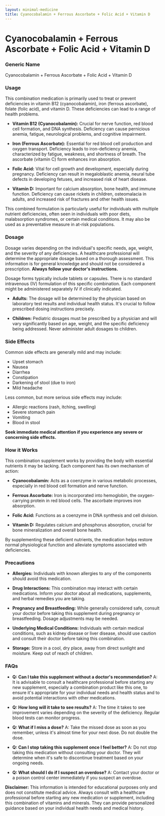 ```yaml
---
layout: minimal-medicine
title: Cyanocobalamin + Ferrous Ascorbate + Folic Acid + Vitamin D
---
```


# Cyanocobalamin + Ferrous Ascorbate + Folic Acid + Vitamin D
### Generic Name
Cyanocobalamin + Ferrous Ascorbate + Folic Acid + Vitamin D


### Usage

This combination medication is primarily used to treat or prevent deficiencies in vitamin B12 (cyanocobalamin), iron (ferrous ascorbate), folate (folic acid), and vitamin D.  These deficiencies can lead to a range of health problems.  

* **Vitamin B12 (Cyanocobalamin):** Crucial for nerve function, red blood cell formation, and DNA synthesis. Deficiency can cause pernicious anemia, fatigue, neurological problems, and cognitive impairment.

* **Iron (Ferrous Ascorbate):** Essential for red blood cell production and oxygen transport. Deficiency leads to iron-deficiency anemia, characterized by fatigue, weakness, and shortness of breath. The ascorbate (vitamin C) form enhances iron absorption.

* **Folic Acid:**  Vital for cell growth and development, especially during pregnancy. Deficiency can result in megaloblastic anemia, neural tube defects in developing fetuses, and increased risk of heart disease.

* **Vitamin D:** Important for calcium absorption, bone health, and immune function. Deficiency can cause rickets in children, osteomalacia in adults, and increased risk of fractures and other health issues.

This combined formulation is particularly useful for individuals with multiple nutrient deficiencies, often seen in individuals with poor diets, malabsorption syndromes, or certain medical conditions.  It may also be used as a preventative measure in at-risk populations.


### Dosage

Dosage varies depending on the individual's specific needs, age, weight, and the severity of any deficiencies.  A healthcare professional will determine the appropriate dosage based on a thorough assessment.  This information is for general knowledge and should not be considered a prescription. **Always follow your doctor's instructions.**

Dosage forms typically include tablets or capsules.  There is no standard intravenous (IV) formulation of this specific combination.  Each component might be administered separately IV if clinically indicated.

* **Adults:** The dosage will be determined by the physician based on laboratory test results and individual health status.  It's crucial to follow prescribed dosing instructions precisely.

* **Children:** Pediatric dosages must be prescribed by a physician and will vary significantly based on age, weight, and the specific deficiency being addressed.  Never administer adult dosages to children.


### Side Effects

Common side effects are generally mild and may include:

* Upset stomach
* Nausea
* Diarrhea
* Constipation
* Darkening of stool (due to iron)
* Mild headache

Less common, but more serious side effects may include:

* Allergic reactions (rash, itching, swelling)
* Severe stomach pain
* Vomiting
* Blood in stool


**Seek immediate medical attention if you experience any severe or concerning side effects.**


### How it Works

This combination supplement works by providing the body with essential nutrients it may be lacking.  Each component has its own mechanism of action:

* **Cyanocobalamin:** Acts as a coenzyme in various metabolic processes, especially in red blood cell formation and nerve function.

* **Ferrous Ascorbate:**  Iron is incorporated into hemoglobin, the oxygen-carrying protein in red blood cells.  The ascorbate improves iron absorption.

* **Folic Acid:** Functions as a coenzyme in DNA synthesis and cell division.

* **Vitamin D:**  Regulates calcium and phosphorus absorption, crucial for bone mineralization and overall bone health.

By supplementing these deficient nutrients, the medication helps restore normal physiological function and alleviate symptoms associated with deficiencies.


### Precautions

* **Allergies:** Individuals with known allergies to any of the components should avoid this medication.

* **Drug Interactions:**  This combination may interact with certain medications.  Inform your doctor about all medications, supplements, and herbal remedies you are taking.

* **Pregnancy and Breastfeeding:**  While generally considered safe, consult your doctor before taking this supplement during pregnancy or breastfeeding.  Dosage adjustments may be needed.

* **Underlying Medical Conditions:**  Individuals with certain medical conditions, such as kidney disease or liver disease, should use caution and consult their doctor before taking this combination.

* **Storage:** Store in a cool, dry place, away from direct sunlight and moisture. Keep out of reach of children.


### FAQs

* **Q: Can I take this supplement without a doctor's recommendation?**  A: It is advisable to consult a healthcare professional before starting any new supplement, especially a combination product like this one, to ensure it's appropriate for your individual needs and health status and to avoid potential interactions with other medications.

* **Q: How long will it take to see results?** A: The time it takes to see improvement varies depending on the severity of the deficiency.  Regular blood tests can monitor progress.

* **Q: What if I miss a dose?** A:  Take the missed dose as soon as you remember, unless it's almost time for your next dose. Do not double the dose.

* **Q: Can I stop taking this supplement once I feel better?** A:  Do not stop taking this medication without consulting your doctor.  They will determine when it's safe to discontinue treatment based on your ongoing needs.

* **Q: What should I do if I suspect an overdose?** A: Contact your doctor or a poison control center immediately if you suspect an overdose.


**Disclaimer:** This information is intended for educational purposes only and does not constitute medical advice.  Always consult with a healthcare professional before starting any new medication or supplement, including this combination of vitamins and minerals.  They can provide personalized guidance based on your individual health needs and medical history.

